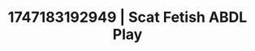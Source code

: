 ---
categories:
- Close contact
- Virtual lover intimacy
- Midnight surrender
- Dreamy pleasure
- Lover's breath
image: /assets/images/1747183192949.jpg
layout: post
seo:
  description: Featured content with exclusive Scat Fetish, ABDL Play. HD images available.
  keywords: Scat Fetish, ABDL Play
  og_image: /assets/images/1747183192949.jpg
  schema_type: VisualArtwork
tags:
- '#1747183192949'
- ABDL Play
- Scat Fetish
title: 1747183192949 | Scat Fetish ABDL Play
---